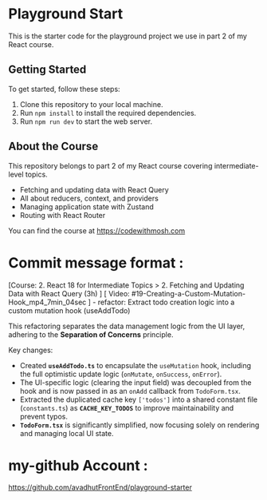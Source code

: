 # Playground Start

This is the starter code for the playground project we use in part 2 of my React course. 

## Getting Started

To get started, follow these steps:

1. Clone this repository to your local machine.
2. Run `npm install` to install the required dependencies.
3. Run `npm run dev` to start the web server. 

## About the Course

This repository belongs to part 2 of my React course covering intermediate-level topics. 

- Fetching and updating data with React Query
- All about reducers, context, and providers
- Managing application state with Zustand
- Routing with React Router 

You can find the course at https://codewithmosh.com

# Commit message format : 
[Course: 2. React 18 for Intermediate Topics > 2. Fetching and Updating Data with React Query (3h) ] [ Video: #19-Creating-a-Custom-Mutation-Hook_mp4_7min_04sec ] - refactor: Extract todo creation logic into a custom mutation hook (useAddTodo)

This refactoring separates the data management logic from the UI layer, adhering to the **Separation of Concerns** principle.

Key changes:
- Created **`useAddTodo.ts`** to encapsulate the `useMutation` hook, including the full optimistic update logic (`onMutate`, `onSuccess`, `onError`).
- The UI-specific logic (clearing the input field) was decoupled from the hook and is now passed in as an `onAdd` callback from `TodoForm.tsx`.
- Extracted the duplicated cache key `['todos']` into a shared constant file (`constants.ts`) as **`CACHE_KEY_TODOS`** to improve maintainability and prevent typos.
- **`TodoForm.tsx`** is significantly simplified, now focusing solely on rendering and managing local UI state.


# my-github Account : 
https://github.com/avadhutFrontEnd/playground-starter